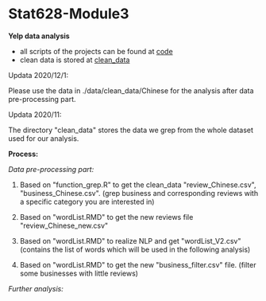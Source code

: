 # Stat628-Module3

**Yelp data analysis**

- all scripts of the projects can be found at [code](https://github.com/AshviniFulpagar/Stat628-Module3/tree/main/code)
- clean data is stored at
[clean_data](https://github.com/AshviniFulpagar/Stat628-Module3/tree/main/clean_data)

Updata 2020/12/1:

Please use the data in ./data/clean_data/Chinese for the analysis after data pre-processing part.

Updata 2020/11:

The directory "clean_data" stores the data we grep from the whole dataset used for our analysis.


**Process:**

*Data pre-processing part:*

1. Based on "function_grep.R" to get the clean_data "review_Chinese.csv", "business_Chinese.csv". (grep business and corresponding reviews with a specific category you are interested in)

2. Based on "wordList.RMD" to get the new reviews file "review_Chinese_new.csv"

3. Based on "wordList.RMD" to realize NLP and get "wordList_V2.csv"(contains the list of words which will be used in the following analysis)

4. Based on "wordList.RMD" to get the new "business_filter.csv" file. (filter some businesses with little reviews)


*Further analysis:*

